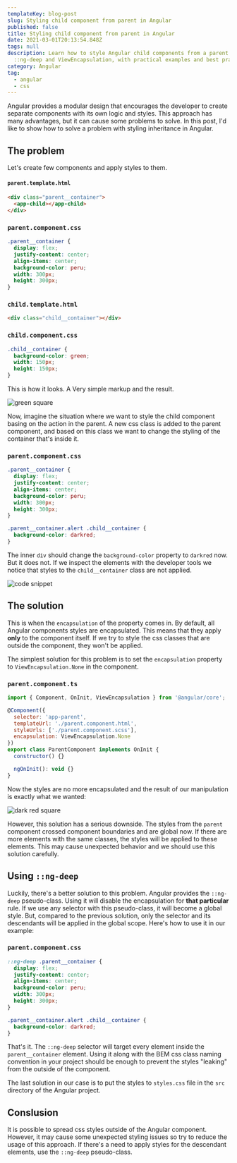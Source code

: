 ```yaml
---
templateKey: blog-post
slug: Styling child component from parent in Angular
published: false
title: Styling child component from parent in Angular
date: 2021-03-01T20:13:54.848Z
tags: null
description: Learn how to style Angular child components from a parent using
  ::ng-deep and ViewEncapsulation, with practical examples and best practices.
category: Angular
tag:
  - angular
  - css
---
```

Angular provides a modular design that encourages the developer to create separate components with its own logic and styles. This approach has many advantages, but it can cause some problems to solve. In this post, I'd like to show how to solve a problem with styling inheritance in Angular.

## The problem

Let's create few components and apply styles to them.

#### `parent.template.html`

```html
<div class="parent__container">
  <app-child></app-child>
</div>
```

### `parent.component.css`

```css
.parent__container {
  display: flex;
  justify-content: center;
  align-items: center;
  background-color: peru;
  width: 300px;
  height: 300px;
}
```

### `child.template.html`

```html
<div class="child__container"></div>
```

### `child.component.css`

```css
.child__container {
  background-color: green;
  width: 150px;
  height: 150px;
}
```

This is how it looks. A Very simple markup and the result.

![green square](/assets/angular_encapsulation_1.png)

Now, imagine the situation where we want to style the child component basing on the action in the parent. A new css class is added to the parent component, and based on this class we want to change the styling of the container that's inside it.

### `parent.component.css`

```css
.parent__container {
  display: flex;
  justify-content: center;
  align-items: center;
  background-color: peru;
  width: 300px;
  height: 300px;
}

.parent__container.alert .child__container {
  background-color: darkred;
}
```

The inner `div` should change the `background-color` property to `darkred` now. But it does not. If we inspect the elements with the developer tools we notice that styles to the `child__container` class are not applied.

![code snippet](/assets/angular_encapsulation_2.png)

## The solution

This is when the `encapsulation` of the property comes in. By default, all Angular components styles are encapsulated. This means that they apply **only** to the component itself. If we try to style the css classes that are outside the component, they won't be applied. 

The simplest solution for this problem is to set the `encapsulation` property to `ViewEncapsulation.None` in the component.

### `parent.component.ts`

```javascript
import { Component, OnInit, ViewEncapsulation } from '@angular/core';

@Component({
  selector: 'app-parent',
  templateUrl: './parent.component.html',
  styleUrls: ['./parent.component.scss'],
  encapsulation: ViewEncapsulation.None
})
export class ParentComponent implements OnInit {
  constructor() {}

  ngOnInit(): void {}
}
```

Now the styles are no more encapsulated and the result of our manipulation is exactly what we wanted:

![dark red square](/assets/angular_encapsulation_3..png)

However, this solution has a serious downside. The styles from the `parent` component crossed component boundaries and are global now. If there are more elements with the same classes, the styles will be applied to these elements. This may cause unexpected behavior and we should use this solution carefully.

## Using `::ng-deep`

Luckily, there's a better solution to this problem. Angular provides the `::ng-deep` pseudo-class. Using it will disable the encapsulation for **that particular** rule. If we use any selector with this pseudo-class, it will become a global style. But, compared to the previous solution, only the selector and its descendants will be applied in the global scope. 
Here's how to use it in our example:

### `parent.component.css`

```css
::ng-deep .parent__container {
  display: flex;
  justify-content: center;
  align-items: center;
  background-color: peru;
  width: 300px;
  height: 300px;
}

.parent__container.alert .child__container {
  background-color: darkred;
}
```

That's it. The `::ng-deep` selector will target every element inside the `parent__container` element. Using it along with the BEM css class naming convention in your project should be enough to prevent the styles "leaking" from the outside of the component. 

The last solution in our case is to put the styles to `styles.css` file in the `src` directory of the Angular project.

## Conslusion

It is possible to spread css styles outside of the Angular component. However, it may cause some unexpected styling issues so try to reduce the usage of this approach. If there's a need to apply styles for the descendant elements, use the `::ng-deep` pseudo-class.
